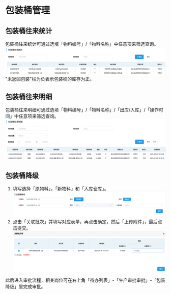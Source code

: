 # 包装桶管理
## 包装桶往来统计
包装桶往来统计可通过选填「物料编号」/「物料名称」中任意项来筛选查询。 
![图片](/images/bucket/bucket1.png) 
"未返回包装"栏为负表示包装桶的库存为正。
## 包装桶往来明细
包装桶往来明细可通过选填「物料编号」/「物料名称」/「出库/入库」/「操作时间」中任意项来筛选查询。
![图片](/images/bucket/bucket2.png) 
## 包装桶降级
1. 填写选择「原物料」，「新物料」和「入库仓库」。
![图片](/images/bucket/bucket3.png)
2. 点击「关联批次」并填写对应表单，再点击<kbd>确定</kbd>，然后「上传附件」，最后点击<kbd>提交</kbd>。
![图片](/images/bucket/bucket4.png) 

此后进入审批流程，相关岗位可在右上角「待办列表」-「生产审批审批」-「包装降级」里完成审批。
<ShowImg src="/images/process/bucket.png" text="点击查看“包装降级”的审批流程图"/> 